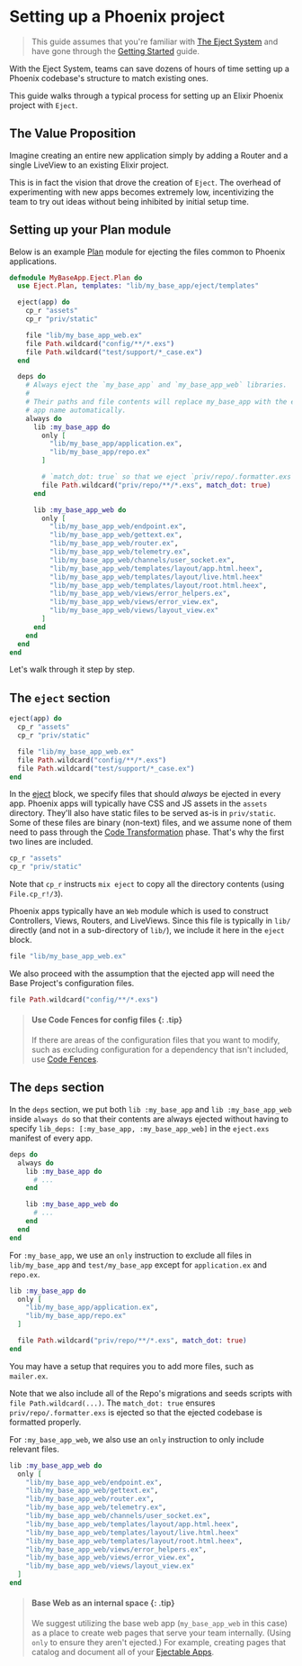 # Setting up a Phoenix project

> This guide assumes that you're familiar with [The Eject
> System](how-it-works.html) and have gone through the [Getting
> Started](#getting-started.html) guide.

With the Eject System, teams can save dozens of hours of time setting up a
Phoenix codebase's structure to match existing ones.

This guide walks through a typical process for setting up an Elixir Phoenix
project with `Eject`.

## The Value Proposition

Imagine creating an entire new application simply by adding a Router and a
single LiveView to an existing Elixir project.

This is in fact the vision that drove the creation of `Eject`. The overhead of
experimenting with new apps becomes extremely low, incentivizing the team to
try out ideas without being inhibited by initial setup time.

## Setting up your Plan module

Below is an example [Plan](Eject.Plan.html) module for ejecting the files
common to Phoenix applications.

```elixir
defmodule MyBaseApp.Eject.Plan do
  use Eject.Plan, templates: "lib/my_base_app/eject/templates"

  eject(app) do
    cp_r "assets"
    cp_r "priv/static"

    file "lib/my_base_app_web.ex"
    file Path.wildcard("config/**/*.exs")
    file Path.wildcard("test/support/*_case.ex")
  end

  deps do
    # Always eject the `my_base_app` and `my_base_app_web` libraries.
    #
    # Their paths and file contents will replace my_base_app with the ejected
    # app name automatically.
    always do
      lib :my_base_app do
        only [
          "lib/my_base_app/application.ex",
          "lib/my_base_app/repo.ex"
        ]

        # `match_dot: true` so that we eject `priv/repo/.formatter.exs`
        file Path.wildcard("priv/repo/**/*.exs", match_dot: true)
      end

      lib :my_base_app_web do
        only [
          "lib/my_base_app_web/endpoint.ex",
          "lib/my_base_app_web/gettext.ex",
          "lib/my_base_app_web/router.ex",
          "lib/my_base_app_web/telemetry.ex",
          "lib/my_base_app_web/channels/user_socket.ex",
          "lib/my_base_app_web/templates/layout/app.html.heex",
          "lib/my_base_app_web/templates/layout/live.html.heex"
          "lib/my_base_app_web/templates/layout/root.html.heex",
          "lib/my_base_app_web/views/error_helpers.ex",
          "lib/my_base_app_web/views/error_view.ex",
          "lib/my_base_app_web/views/layout_view.ex"
        ]
      end
    end
  end
end
```

Let's walk through it step by step.

## The `eject` section

```elixir
eject(app) do
  cp_r "assets"
  cp_r "priv/static"

  file "lib/my_base_app_web.ex"
  file Path.wildcard("config/**/*.exs")
  file Path.wildcard("test/support/*_case.ex")
end
```

In the [eject](Eject.Plan.html#eject/2) block, we specify files that should _always_
be ejected in every app. Phoenix apps will typically have CSS and JS assets in
the `assets` directory. They'll also have static files to be served as-is in
`priv/static`. Some of these files are binary (non-text) files, and we assume
none of them need to pass through the [Code
Transformation](code-transformations.html) phase. That's why the first two
lines are included.

```elixir
cp_r "assets"
cp_r "priv/static"
```

Note that `cp_r` instructs `mix eject` to copy all the directory contents
(using `File.cp_r!/3`).

Phoenix apps typically have an `Web` module which is used to construct
Controllers, Views, Routers, and LiveViews. Since this file is typically
in `lib/` directly (and not in a sub-directory of `lib/`), we include it
here in the `eject` block.

```elixir
file "lib/my_base_app_web.ex"
```

We also proceed with the assumption that the ejected app will need the
Base Project's configuration files.

```elixir
file Path.wildcard("config/**/*.exs")
```

> #### Use Code Fences for config files {: .tip}
>
> If there are areas of the configuration files that you want to modify, such
> as excluding configuration for a dependency that isn't included, use [Code
> Fences](code-transformations.html#code-fences).

## The `deps` section

In the `deps` section, we put both `lib :my_base_app` and `lib
:my_base_app_web` inside `always do` so that their contents are
always ejected without having to specify `lib_deps: [:my_base_app,
:my_base_app_web]` in the `eject.exs` manifest of every app.

```elixir
deps do
  always do
    lib :my_base_app do
      # ...
    end

    lib :my_base_app_web do
      # ...
    end
  end
end
```

For `:my_base_app`, we use an `only` instruction to exclude all files in
`lib/my_base_app` and `test/my_base_app` except for `application.ex` and
`repo.ex`.

```elixir
lib :my_base_app do
  only [
    "lib/my_base_app/application.ex",
    "lib/my_base_app/repo.ex"
  ]

  file Path.wildcard("priv/repo/**/*.exs", match_dot: true)
end
```

You may have a setup that requires you to add more files, such as `mailer.ex`.

Note that we also include all of the Repo's migrations and seeds scripts with
`file Path.wildcard(...)`. The `match_dot: true` ensures
`priv/repo/.formatter.exs` is ejected so that the ejected codebase is formatted
properly.

For `:my_base_app_web`, we also use an `only` instruction to only include
relevant files.

```elixir
lib :my_base_app_web do
  only [
    "lib/my_base_app_web/endpoint.ex",
    "lib/my_base_app_web/gettext.ex",
    "lib/my_base_app_web/router.ex",
    "lib/my_base_app_web/telemetry.ex",
    "lib/my_base_app_web/channels/user_socket.ex",
    "lib/my_base_app_web/templates/layout/app.html.heex",
    "lib/my_base_app_web/templates/layout/live.html.heex"
    "lib/my_base_app_web/templates/layout/root.html.heex",
    "lib/my_base_app_web/views/error_helpers.ex",
    "lib/my_base_app_web/views/error_view.ex",
    "lib/my_base_app_web/views/layout_view.ex"
  ]
end
```

> #### Base Web as an internal space {: .tip}
>
> We suggest utilizing the base web app (`my_base_app_web` in this case) as a
> place to create web pages that serve your team internally. (Using `only` to
> ensure they aren't ejected.) For example, creating pages that catalog and
> document all of your [Ejectable Apps](how-it-works.html#what-is-an-ejectable-app).
